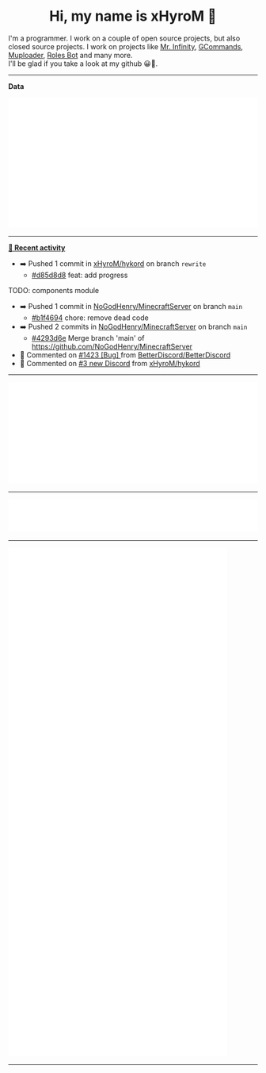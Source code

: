 <p align="center">
    <!-- <img src="https://avatars.githubusercontent.com/u/56601352" width="192" alt="hyro's pfp" /> -->
    <h1 align="center">Hi, my name is xHyroM 👋</h1>
</p>

I'm a programmer. I work on a couple of open source projects, but also closed source projects. I work on projects like [Mr. Infinity](https://discord.com/oauth2/authorize?client_id=720321585625694239&scope=bot%20applications.commands&permissions=8&redirect_uri=https://blobs.gq/imanager&prompt=consent&response_type=code), [GCommands](https://github.com/Garlic-Team/GCommands), [Muploader](https://github.com/xHyroM/Muploader), [Roles Bot](https://github.com/xHyroM/roles-bot) and many more.  
I'll be glad if you take a look at my github 😀👀.

___
**Data**

<img src="https://github.com/xHyroM/xHyroM/blob/master/.cache/base.svg">

___

**[📰 Recent activity](https://github.com/xHyroM)**
* ➡️ Pushed 1 commit in [xHyroM/hykord](https://github.com/xHyroM/hykord) on branch `rewrite`
  * [#d85d8d8](https://github.com/xHyroM/hykord/commit/d85d8d8) feat: add progress

TODO: components module
* ➡️ Pushed 1 commit in [NoGodHenry/MinecraftServer](https://github.com/NoGodHenry/MinecraftServer) on branch `main`
  * [#b1f4694](https://github.com/NoGodHenry/MinecraftServer/commit/b1f4694) chore: remove dead code
* ➡️ Pushed 2 commits in [NoGodHenry/MinecraftServer](https://github.com/NoGodHenry/MinecraftServer) on branch `main`
  * [#4293d6e](https://github.com/NoGodHenry/MinecraftServer/commit/4293d6e) Merge branch &#39;main&#39; of https://github.com/NoGodHenry/MinecraftServer
* 💬 Commented on [#1423 [Bug] ](https://github.com/BetterDiscord/BetterDiscord/issues/1423) from [BetterDiscord/BetterDiscord](https://github.com/BetterDiscord/BetterDiscord)
* 💬 Commented on [#3 new Discord](https://github.com/xHyroM/hykord/issues/3) from [xHyroM/hykord](https://github.com/xHyroM/hykord)


___

<img src="https://github.com/xHyroM/xHyroM/blob/master/.cache/isocalendar.svg">

___

<img src="https://github.com/xHyroM/xHyroM/blob/master/.cache/languages.svg">

___

<img src="https://github.com/xHyroM/xHyroM/blob/master/.cache/achievements.svg">

___
